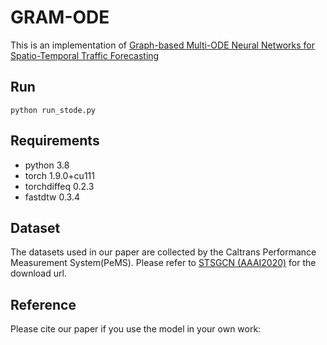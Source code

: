 # GRAM-ODE
This is an implementation of [Graph-based Multi-ODE Neural Networks for Spatio-Temporal Traffic Forecasting]([https://openreview.net/forum?id=Oq5XKRVYpQ&nesting=2&sort=date-desc](https://openreview.net/pdf?id=Oq5XKRVYpQ))

## Run
```
python run_stode.py
```

## Requirements
* python 3.8
* torch 1.9.0+cu111
* torchdiffeq 0.2.3
* fastdtw  0.3.4

## Dataset
The datasets used in our paper are collected by the Caltrans Performance Measurement System(PeMS). Please refer to [STSGCN (AAAI2020)](https://github.com/Davidham3/STSGCN) for the download url.

## Reference
Please cite our paper if you use the model in your own work:





